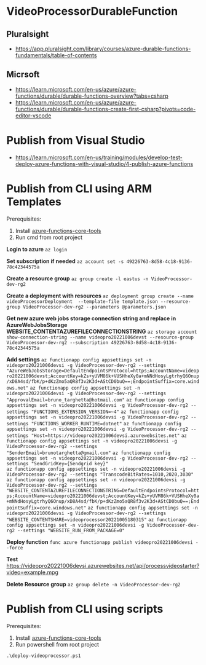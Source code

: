 # VideoProcessorDurableFunction

## Pluralsight

- https://app.pluralsight.com/library/courses/azure-durable-functions-fundamentals/table-of-contents

## Micrsoft

- https://learn.microsoft.com/en-us/azure/azure-functions/durable/durable-functions-overview?tabs=csharp
- https://learn.microsoft.com/en-us/azure/azure-functions/durable/durable-functions-create-first-csharp?pivots=code-editor-vscode


# Publish from Visual Studio

- https://learn.microsoft.com/en-us/training/modules/develop-test-deploy-azure-functions-with-visual-studio/4-publish-azure-functions

# Publish from CLI using ARM Templates

Prerequisites:

1. Install [azure-functions-core-tools](https://learn.microsoft.com/en-us/azure/azure-functions/functions-run-local?tabs=v4%2Cwindows%2Ccsharp%2Cportal%2Cbash#install-the-azure-functions-core-tools) 
2. Run cmd from root project 

**Login to azure** 
`az login`

**Set subscription if needed**
`az account set -s 49226763-8d58-4c18-9136-78c42344575a`

**Create a resource group**
`az group create -l eastus -n VideoProcessor-dev-rg2`

**Create a deployment with resources**
`az deployment group create --name videoProcessorDeployment  --template-file template.json --resource-group VideoProcessor-dev-rg2 --parameters @parameters.json`

**Get new azure web jobs storage connection string and replace in AzureWebJobsStorage WEBSITE_CONTENTAZUREFILECONNECTIONSTRING**
`az storage account show-connection-string --name videopro20221006devst --resource-group VideoProcessor-dev-rg2 --subscription 49226763-8d58-4c18-9136-78c42344575a`


**Add settings** 
`az functionapp config appsettings set -n videopro20221006devsi -g VideoProcessor-dev-rg2 --settings "AzureWebJobsStorage=DefaultEndpointsProtocol=https;AccountName=videopro20221006devst;AccountKey=kZs+yUVM86k+VUSHheXy0a+mNNdHosyLgtrhyQ6Onup/xD8A4sd/fbK/p+dKzZmo5aQR8f3v2K3d+AStCD0buQ==;EndpointSuffix=core.windows.net"` 
`az functionapp config appsettings set -n videopro20221006devsi -g VideoProcessor-dev-rg2 --settings "ApprovalEmail=bruno_targhetta@hotmail.com"` 
`az functionapp config appsettings set -n videopro20221006devsi -g VideoProcessor-dev-rg2 --settings "FUNCTIONS_EXTENSION_VERSION=~4"` 
`az functionapp config appsettings set -n videopro20221006devsi -g VideoProcessor-dev-rg2 --settings "FUNCTIONS_WORKER_RUNTIME=dotnet"` 
`az functionapp config appsettings set -n videopro20221006devsi -g VideoProcessor-dev-rg2 --settings "Host=https://videopro20221006devsi.azurewebsites.net"` 
`az functionapp config appsettings set -n videopro20221006devsi -g VideoProcessor-dev-rg2 --settings "SenderEmail=brunotarghetta@gmail.com"`
`az functionapp config appsettings set -n videopro20221006devsi -g VideoProcessor-dev-rg2 --settings "SendGridKey={Sendgrid key}"` 	
`az functionapp config appsettings set -n videopro20221006devsi -g VideoProcessor-dev-rg2 --settings "TranscodeBitRates=1010,2020,3030"` 
`az functionapp config appsettings set -n videopro20221006devsi -g VideoProcessor-dev-rg2 --settings "WEBSITE_CONTENTAZUREFILECONNECTIONSTRING=DefaultEndpointsProtocol=https;AccountName=videopro20221006devst;AccountKey=kZs+yUVM86k+VUSHheXy0a+mNNdHosyLgtrhyQ6Onup/xD8A4sd/fbK/p+dKzZmo5aQR8f3v2K3d+AStCD0buQ==;EndpointSuffix=core.windows.net"` 
`az functionapp config appsettings set -n videopro20221006devsi -g VideoProcessor-dev-rg2 --settings "WEBSITE_CONTENTSHARE=videoprocessor20221005180315"`
`az functionapp config appsettings set -n videopro20221006devsi -g VideoProcessor-dev-rg2 --settings "WEBSITE_RUN_FROM_PACKAGE=0"`

**Deploy function**
`func azure functionapp publish videopro20221006devsi --force`

**Test**
https://videopro20221006devsi.azurewebsites.net/api/processvideostarter?video=example.mpg

**Delete Resource group**
`az group delete -n VideoProcessor-dev-rg2`


# Publish from CLI using scripts

Prerequisites:

1. Install [azure-functions-core-tools](https://learn.microsoft.com/en-us/azure/azure-functions/functions-run-local?tabs=v4%2Cwindows%2Ccsharp%2Cportal%2Cbash#install-the-azure-functions-core-tools) 
2. Run powershell from root project 

`.\deploy-videoprocessor.ps1`